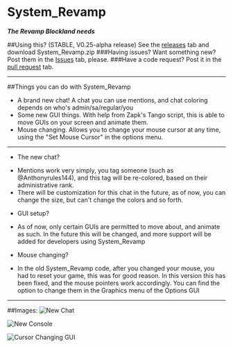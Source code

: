 # System_Revamp
___The Revamp Blockland needs___

##Using this? (STABLE, V0.25-alpha release)
See the [releases](https://github.com/Anthonyrules144/System_Revamp/releases) tab and download System_Revamp.zip
###Having issues? Want something new?
Post them in the [Issues](https://github.com/Anthonyrules144/System_Revamp/issues) tab, please.
###Have a code request?
Post it in the [pull request](https://github.com/Anthonyrules144/System_Revamp/pulls) tab.

___

##Things you can do with System_Revamp
* A brand new chat! A chat you can use mentions, and chat coloring depends on who's admin/sa/regular/you
* Some new GUI things. With help from Zapk's Tango script, this is able to move GUIs on your screen and animate them.
* Mouse changing. Allows you to change your mouse cursor at any time, using the "Set Mouse Cursor" in the options menu.

___

* The new chat?
 - Mentions work very simply, you tag someone (such as @Anthonyrules144), and this tag will be re-colored, based on their administrative rank.
 - There will be customization for this chat in the future, as of now, you can change the size, but can't change the colors and so forth.
* GUI setup?
 - As of now, only certain GUIs are permitted to move about, and animate as such. In the future this will be changed, and more support will be added for developers using System_Revamp
* Mouse changing?
 - In the old System_Revamp code, after you changed your mouse, you had to reset your game, this was for good reason. In this version this has been fixed, and the mouse pointers work accordingly. You can find the option to change them in the Graphics menu of the Options GUI

___

##Images: 
![New Chat](https://cdn.discordapp.com/attachments/172272548950573057/252940728185913345/unknown.png)

![New Console](http://i.imgur.com/XVwiTPl.png)

![Cursor Changing GUI](http://i.imgur.com/BI7cMhR.png)
